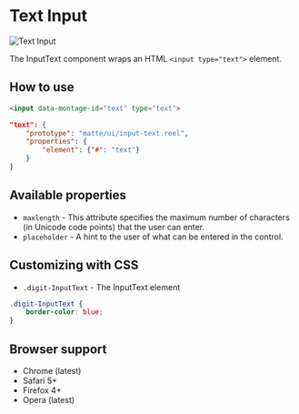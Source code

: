 # Text Input

![Text Input](https://raw.github.com/montagejs/montage-lab/master/skeleton/mobile/components/input-text.reel/screenshot.png)

The InputText component wraps an HTML `<input type="text">` element.

## How to use

```html
<input data-montage-id="text" type="text">
```

```json
"text": {
    "prototype": "matte/ui/input-text.reel",
    "properties": {
        "element": {"#": "text"}
    }
}
```


## Available properties

* `maxlength` - This attribute specifies the maximum number of characters (in Unicode code points) that the user can enter.
* `placeholder` - A hint to the user of what can be entered in the control.



## Customizing with CSS

* `.digit-InputText` - The InputText element

```css
.digit-InputText {
    border-color: blue;
}
```



## Browser support

* Chrome (latest)
* Safari 5+
* Firefox 4+
* Opera (latest)
